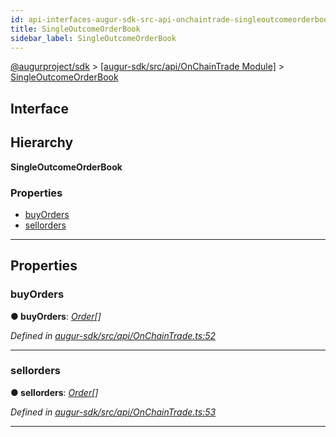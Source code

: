 ```yaml
---
id: api-interfaces-augur-sdk-src-api-onchaintrade-singleoutcomeorderbook
title: SingleOutcomeOrderBook
sidebar_label: SingleOutcomeOrderBook
---
```


[@augurproject/sdk](api-readme.md) > [[augur-sdk/src/api/OnChainTrade Module]](api-modules-augur-sdk-src-api-onchaintrade-module.md) > [SingleOutcomeOrderBook](api-interfaces-augur-sdk-src-api-onchaintrade-singleoutcomeorderbook.md)

## Interface

## Hierarchy

**SingleOutcomeOrderBook**

### Properties

* [buyOrders](api-interfaces-augur-sdk-src-api-onchaintrade-singleoutcomeorderbook.md#buyorders)
* [sellorders](api-interfaces-augur-sdk-src-api-onchaintrade-singleoutcomeorderbook.md#sellorders)

---

## Properties

<a id="buyorders"></a>

###  buyOrders

**● buyOrders**: *[Order](api-interfaces-augur-sdk-src-api-onchaintrade-order.md)[]*

*Defined in [augur-sdk/src/api/OnChainTrade.ts:52](https://github.com/AugurProject/augur/blob/304ca83772/packages/augur-sdk/src/api/OnChainTrade.ts#L52)*

___
<a id="sellorders"></a>

###  sellorders

**● sellorders**: *[Order](api-interfaces-augur-sdk-src-api-onchaintrade-order.md)[]*

*Defined in [augur-sdk/src/api/OnChainTrade.ts:53](https://github.com/AugurProject/augur/blob/304ca83772/packages/augur-sdk/src/api/OnChainTrade.ts#L53)*

___

